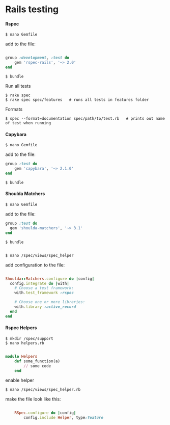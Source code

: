 Rails testing
=============

#### Rspec

	$ nano Gemfile

add to the file: 

``` ruby 

group :development, :test do
	gem 'rspec-rails', '~> 2.0'	
end

```

	$ bundle

Run all tests

	$ rake spec
	$ rake spec spec/features   # runs all tests in features folder

Formats

	$ spec --format=documentation spec/path/to/test.rb   # prints out name of test when running



#### Capybara

	$ nano Gemfile

add to the file: 

``` ruby 
group :test do 
	gem 'capybara', '~> 2.1.0'
end

```

	$ bundle

#### Shoulda Matchers

	$ nano Gemfile

add to the file: 

``` ruby 
group :test do
  gem 'shoulda-matchers', '~> 3.1'
end

```

	$ bundle


	$ nano /spec/views/spec_helper

add configuration to the file:


``` ruby

Shoulda::Matchers.configure do |config|
  config.integrate do |with|
    # Choose a test framework:
    with.test_framework :rspec

    # Choose one or more libraries:
    with.library :active_record
  end
end

```

#### Rspec Helpers

	$ mkdir /spec/support
	$ nano helpers.rb

``` ruby

module Helpers
	def some_function(a)
		// some code
	end

```

enable helper

	$ nano /spec/views/spec_helper.rb
 
make the file look like this: 

``` ruby

	RSpec.configure do |config|
		config.include Helper, type:feature

```






